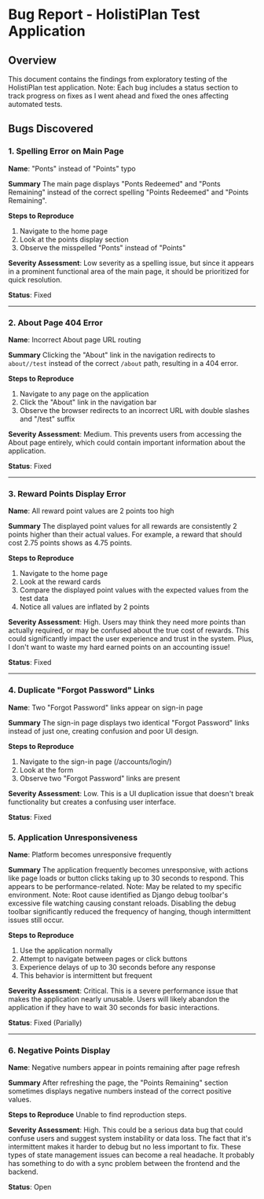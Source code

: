 # Bug Report - HolistiPlan Test Application

## Overview

This document contains the findings from exploratory testing of the HolistiPlan test application.
Note: Each bug includes a status section to track progress on fixes as I went ahead and fixed the ones affecting automated tests.

## Bugs Discovered

### 1. Spelling Error on Main Page

**Name**: "Ponts" instead of "Points" typo

**Summary**
The main page displays "Ponts Redeemed" and "Ponts Remaining" instead of the correct spelling "Points Redeemed" and "Points Remaining".

**Steps to Reproduce**

1. Navigate to the home page
2. Look at the points display section
3. Observe the misspelled "Ponts" instead of "Points"

**Severity Assessment**: Low severity as a spelling issue, but since it appears in a prominent functional area of the main page, it should be prioritized for quick resolution.

**Status**: Fixed

---

### 2. About Page 404 Error

**Name**: Incorrect About page URL routing

**Summary**
Clicking the "About" link in the navigation redirects to `about//test` instead of the correct `/about` path, resulting in a 404 error.

**Steps to Reproduce**

1. Navigate to any page on the application
2. Click the "About" link in the navigation bar
3. Observe the browser redirects to an incorrect URL with double slashes and "/test" suffix

**Severity Assessment**: Medium.
This prevents users from accessing the About page entirely, which could contain important information about the application.

**Status**: Fixed

---

### 3. Reward Points Display Error

**Name**: All reward point values are 2 points too high

**Summary**
The displayed point values for all rewards are consistently 2 points higher than their actual values. For example, a reward that should cost 2.75 points shows as 4.75 points.

**Steps to Reproduce**

1. Navigate to the home page
2. Look at the reward cards
3. Compare the displayed point values with the expected values from the test data
4. Notice all values are inflated by 2 points

**Severity Assessment**: High.
Users may think they need more points than actually required, or may be confused about the true cost of rewards. This could significantly impact the user experience and trust in the system. Plus, I don't want to waste my hard earned points on an accounting issue!

**Status**: Fixed

---

### 4. Duplicate "Forgot Password" Links

**Name**: Two "Forgot Password" links appear on sign-in page

**Summary**
The sign-in page displays two identical "Forgot Password" links instead of just one, creating confusion and poor UI design.

**Steps to Reproduce**

1. Navigate to the sign-in page (/accounts/login/)
2. Look at the form
3. Observe two "Forgot Password" links are present

**Severity Assessment**: Low.
This is a UI duplication issue that doesn't break functionality but creates a confusing user interface.

**Status**: Fixed

### 5. Application Unresponsiveness

**Name**: Platform becomes unresponsive frequently

**Summary**
The application frequently becomes unresponsive, with actions like page loads or button clicks taking up to 30 seconds to respond. This appears to be performance-related. Note: May be related to my specific environment.
Note: Root cause identified as Django debug toolbar's excessive file watching causing constant reloads. Disabling the debug toolbar significantly reduced the frequency of hanging, though intermittent issues still occur.

**Steps to Reproduce**

1. Use the application normally
2. Attempt to navigate between pages or click buttons
3. Experience delays of up to 30 seconds before any response
4. This behavior is intermittent but frequent

**Severity Assessment**: Critical.
This is a severe performance issue that makes the application nearly unusable. Users will likely abandon the application if they have to wait 30 seconds for basic interactions.

**Status**: Fixed (Parially)

---

### 6. Negative Points Display

**Name**: Negative numbers appear in points remaining after page refresh

**Summary**
After refreshing the page, the "Points Remaining" section sometimes displays negative numbers instead of the correct positive values.

**Steps to Reproduce**
Unable to find reproduction steps.

**Severity Assessment**: High.
This could be a serious data bug that could confuse users and suggest system instability or data loss. The fact that it's intermittent makes it harder to debug but no less important to fix. These types of state management issues can become a real headache. It probably has something to do with a sync problem between the frontend and the backend.

**Status**: Open
